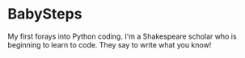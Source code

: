 # BabySteps
My first forays into Python coding.
I'm a Shakespeare scholar who is beginning to learn to code.
They say to write what you know!
